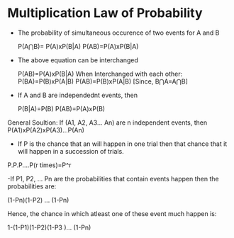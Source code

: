 # Multiplication Law of Probability

- The probability of simultaneous occurence of two events for A and B

	P(A⋂B)= P(A)xP(B|A)
	P(AB)=P(A)xP(B|A)

- The above equation can be interchanged 

	P(AB)=P(A)xP(B|A)
	When Interchanged with each other:
	P(BA)=P(B)xP(A|B)
	P(AB)=P(B)xP(A|B) [Since, B⋂A=A⋂B]

- If A and B are independednt events, then 

	P(B|A)=P(B)
	P(AB)=P(A)xP(B)

General Soultion: If (A1, A2, A3... An) are n independent events, then P(A1)xP(A2)xP(A3)...P(An)

- If P is the chance that an will happen in one trial then that chance that it will happen in a succession of trials.

P.P.P....P(r times)=P^r

-If P1, P2, ... Pn are the probabilities that contain events happen then the probabilities are:

(1-Pn)(1-P2) ... (1-Pn)

Hence, the chance in which atleast one of these event much happen is:

1-(1-P1)(1-P2)(1-P3 )... (1-Pn)




